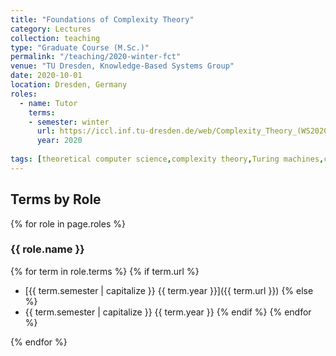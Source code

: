 ```yaml
---
title: "Foundations of Complexity Theory"
category: Lectures
collection: teaching
type: "Graduate Course (M.Sc.)"
permalink: "/teaching/2020-winter-fct"
venue: "TU Dresden, Knowledge-Based Systems Group"
date: 2020-10-01
location: Dresden, Germany
roles:
  - name: Tutor
    terms:
    - semester: winter
      url: https://iccl.inf.tu-dresden.de/web/Complexity_Theory_(WS2020)
      year: 2020
  
tags: [theoretical computer science,complexity theory,Turing machines,computational models,foundations of computing]
---
```



## Terms by Role

{% for role in page.roles %}

### {{ role.name }}
{% for term in role.terms %}
  {% if term.url %}
  - [{{ term.semester | capitalize }} {{ term.year }}]({{ term.url }})
  {% else %}
  - {{ term.semester | capitalize }} {{ term.year }}
  {% endif %}
{% endfor %}

{% endfor %}
